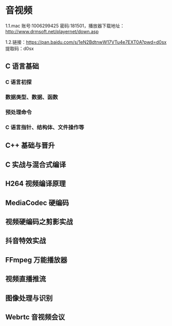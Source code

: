 # 音视频

1.1.mac 账号:1006299425 密码:181501，播放器下载地址：http://www.drmsoft.net/playernet/down.asp

1.2.链接：https://pan.baidu.com/s/1eN2BdtnwW17VTu4e7EXT0A?pwd=d0sx 提取码：d0sx 

## C 语言基础

### C 语言初探



### 数据类型、数据、函数



### 预处理命令



### C 语言指针、结构体、文件操作等



## C++ 基础与晋升



## C 实战与混合式编译



## H264 视频编译原理



## MediaCodec 硬编码



## 视频硬编码之剪影实战



## 抖音特效实战



## FFmpeg 万能播放器



## 视频直播推流



## 图像处理与识别



## Webrtc 音视频会议

